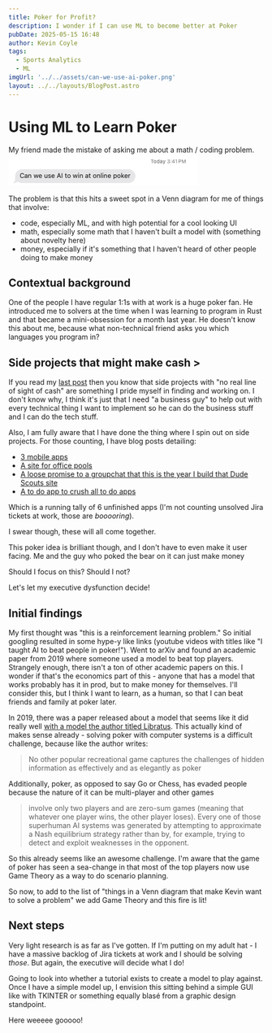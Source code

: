 ```yaml
---
title: Poker for Profit?
description: I wonder if I can use ML to become better at Poker
pubDate: 2025-05-15 16:48
author: Kevin Coyle
tags:
  - Sports Analytics
  - ML
imgUrl: '../../assets/can-we-use-ai-poker.png'
layout: ../../layouts/BlogPost.astro
---
```


# Using ML to Learn Poker
My friend made the mistake of asking me about a math / coding problem. ![](../../assets/can-we-use-ai-poker.png)

The problem is that this hits a sweet spot in a Venn diagram for me of things that involve:
- code, especially ML, and with high potential for a cool looking UI
- math, especially some math that I haven't built a model with (something about novelty here)
- money, especially if it's something that I haven't heard of other people doing to make money

## Contextual background

One of the people I have regular 1:1s with at work is a huge poker fan. He introduced me to solvers at the time when I was learning to program in Rust and that became a mini-obsession for a month last year. He doesn't know this about me, because what non-technical friend asks you which languages you program in? 


## Side projects that might make cash >

If you read my [last post]('./blogpost-25-0430.md') then you know that side projects with "no real line of sight of cash" are something I pride myself in finding and working on. I don't know why, I think it's just that I need "a business guy" to help out with every technical thing I want to implement so he can do the business stuff and I can do the tech stuff.

Also, I am fully aware that I have done the thing where I spin out on side projects. For those counting, I have blog posts detailing:
- [3 mobile apps](https://blog.kevincoyle.xyz/blog/blogpost-241210.md)
- [A site for office pools](https://blog.kevincoyle.xyz/blog/blogpost-250409.md)
- [A loose promise to a groupchat that this is the year I build that Dude Scouts site](./blogpost-250329.md)
- [A to do app to crush all to do apps](https://blog.kevincoyle.xyz/blog/blogpost-250430.md)

Which is a running tally of 6 unfinished apps (I'm not counting unsolved Jira tickets at work, those are _booooring_).

I swear though, these will all come together.

This poker idea is brilliant though, and I don't have to even make it user facing. Me and the guy who poked the bear on it can just make money

Should I focus on this? Should I not? 

Let's let my executive dysfunction decide! 

## Initial findings

My first thought was "this is a reinforcement learning problem." So initial googling resulted in some hype-y like links (youtube videos with titles like "I taught AI to beat people in poker!"). Went to arXiv and found an academic paper from 2019 where someone used a model to beat top players. Strangely enough, there isn't a ton of other academic papers on this. I wonder if that's the economics part of this - anyone that has a model that works probably has it in prod, but to make money for themselves. I'll consider this, but I think I want to learn, as a human, so that I can beat friends and family at poker later.

In 2019, there was a paper released about a model that seems like it did really well [with a model the author titled Libratus](https://www.science.org/doi/full/10.1126/science.aay2400). This actually kind of makes sense already - solving poker with computer systems is a difficult challenge, because like the author writes:

> No other popular recreational game captures the challenges of hidden information as effectively and as elegantly as poker

Additionally, poker, as opposed to say Go or Chess, has evaded people because the nature of it can be multi-player and other games
> involve only two players and are zero-sum games (meaning that whatever one player wins, the other player loses). Every one of those superhuman AI systems was generated by attempting to approximate a Nash equilibrium strategy rather than by, for example, trying to detect and exploit weaknesses in the opponent. 


So this already seems like an awesome challenge. I'm aware that the game of poker has seen a sea-change in that most of the top players now use Game Theory as a way to do scenario planning. 

So now, to add to the list of "things in a Venn diagram that make Kevin want to solve a problem" we add Game Theory and this fire is lit!

## Next steps

Very light research is as far  as I've gotten. If I'm putting on my adult hat - I have a massive backlog of Jira tickets at work and I should be solving _those_. But again, the executive will decide what I do!

Going to look into whether a tutorial exists to create a model to play against. Once I have a simple model up, I envision this sitting behind a simple GUI like with TKINTER or something equally blasé from a graphic design standpoint. 

Here weeeee gooooo!